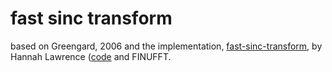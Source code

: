 # fast sinc transform

based on Greengard, 2006 and the implementation,
[fast-sinc-transform](https://fast-sinc-transform.readthedocs.io/en/latest/Overview.html),
by Hannah Lawrence ([code](https://github.com/hannahlawrence/sinctransform) and FINUFFT.

